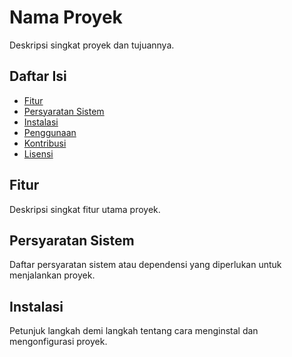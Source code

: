 # Nama Proyek

Deskripsi singkat proyek dan tujuannya.

## Daftar Isi

- [Fitur](#fitur)
- [Persyaratan Sistem](#persyaratan-sistem)
- [Instalasi](#instalasi)
- [Penggunaan](#penggunaan)
- [Kontribusi](#kontribusi)
- [Lisensi](#lisensi)

## Fitur

Deskripsi singkat fitur utama proyek.

## Persyaratan Sistem

Daftar persyaratan sistem atau dependensi yang diperlukan untuk menjalankan proyek.

## Instalasi

Petunjuk langkah demi langkah tentang cara menginstal dan mengonfigurasi proyek.
